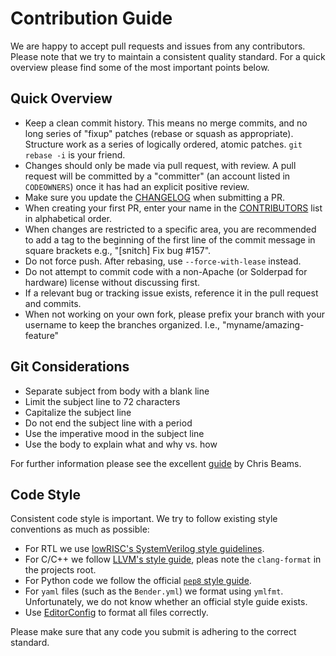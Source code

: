 # Contribution Guide

We are happy to accept pull requests and issues from any contributors. Please
note that we try to maintain a consistent quality standard. For a quick overview
please find some of the most important points below.

## Quick Overview

* Keep a clean commit history. This means no merge commits, and no long series
  of "fixup" patches (rebase or squash as appropriate). Structure work as a
  series of logically ordered, atomic patches. `git rebase -i` is your friend.
* Changes should only be made via pull request, with review. A pull request will
  be committed by a "committer" (an account listed in `CODEOWNERS`) once it has
  had an explicit positive review.
* Make sure you update the [CHANGELOG](CHANGELOG.md) when submitting a PR.
* When creating your first PR, enter your name in the [CONTRIBUTORS](CONTRIBUTORS.md)
  list in alphabetical order.
* When changes are restricted to a specific area, you are recommended to add a
  tag to the beginning of the first line of the commit message in square
  brackets e.g., "[snitch] Fix bug #157".
* Do not force push. After rebasing, use `--force-with-lease` instead.
* Do not attempt to commit code with a non-Apache (or Solderpad for hardware)
  license without discussing first.
* If a relevant bug or tracking issue exists, reference it in the pull request
  and commits.
* When not working on your own fork, please prefix your branch with your username
  to keep the branches organized. I.e., "myname/amazing-feature"

## Git Considerations

* Separate subject from body with a blank line
* Limit the subject line to 72 characters
* Capitalize the subject line
* Do not end the subject line with a period
* Use the imperative mood in the subject line
* Use the body to explain what and why vs. how

For further information please see the excellent
[guide](https://chris.beams.io/posts/git-commit/) by Chris Beams.

## Code Style

Consistent code style is important. We try to follow existing style conventions
as much as possible:

* For RTL we use [lowRISC's SystemVerilog style
  guidelines](https://github.com/lowRISC/style-guides/blob/master/VerilogCodingStyle.md).
* For C/C++ we follow [LLVM's style
  guide](https://llvm.org/docs/CodingStandards.html), pleas note the
  `clang-format` in the projects root.
* For Python code we follow the official [`pep8` style
  guide](https://www.python.org/dev/peps/pep-0008/).
* For `yaml` files (such as the `Bender.yml`) we format using `ymlfmt`.
  Unfortunately, we do not know whether an official style guide exists.
* Use [EditorConfig](https://editorconfig.org) to format all files correctly.

Please make sure that any code you submit is adhering to the correct standard.
